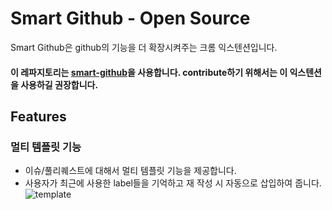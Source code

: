 # Smart Github - Open Source
Smart Github은 github의 기능을 더 확장시켜주는 크롬 익스텐션입니다.
#### 이 레파지토리는 [smart-github]()을 사용합니다. contribute하기 위해서는 이 익스텐션을 사용하길 권장합니다.

## Features
### 멀티 템플릿 기능
  * 이슈/풀리퀘스트에 대해서 멀티 템플릿 기능을 제공합니다.
  * 사용자가 최근에 사용한 label들을 기억하고 재 작성 시 자동으로 삽입하여 줍니다.
![template](https://user-images.githubusercontent.com/13075245/38159156-9903fe90-34dd-11e8-865d-a9fee8315ff2.gif)
